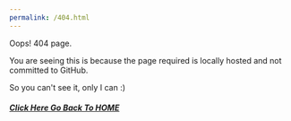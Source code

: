 ```yaml
---
permalink: /404.html
---
```


Oops! 404 page.

You are seeing this is because the page required is locally hosted and not committed to GitHub.

So you can't see it, only I can :)

##### <a href="https://lovefluffy.github.io/myBlog/index.html">Click Here Go Back To HOME</a>